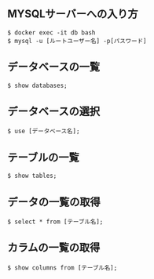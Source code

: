 ## MYSQLサーバーへの入り方
```console
$ docker exec -it db bash
$ mysql -u [ルートユーザー名] -p[パスワード]
```

## データベースの一覧
```console
$ show databases;
```

## データベースの選択
```console
$ use [データベース名];
```

## テーブルの一覧
```console
$ show tables;
```

## データの一覧の取得
```console
$ select * from [テーブル名];
```

## カラムの一覧の取得
```console
$ show columns from [テーブル名];
```
